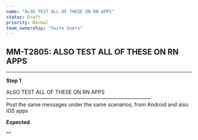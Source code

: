 ```yaml
---
name: "ALSO TEST ALL OF THESE ON RN APPS"
status: Draft
priority: Normal
team_ownership: "Suite Users"
---
```


## MM-T2805: ALSO TEST ALL OF THESE ON RN APPS

---

**Step 1**

ALSO TEST ALL OF THESE ON RN APPS\
————————————————————————————\
Post the same messages under the same scenarios, from Android and also iOS apps

**Expected**

^^
